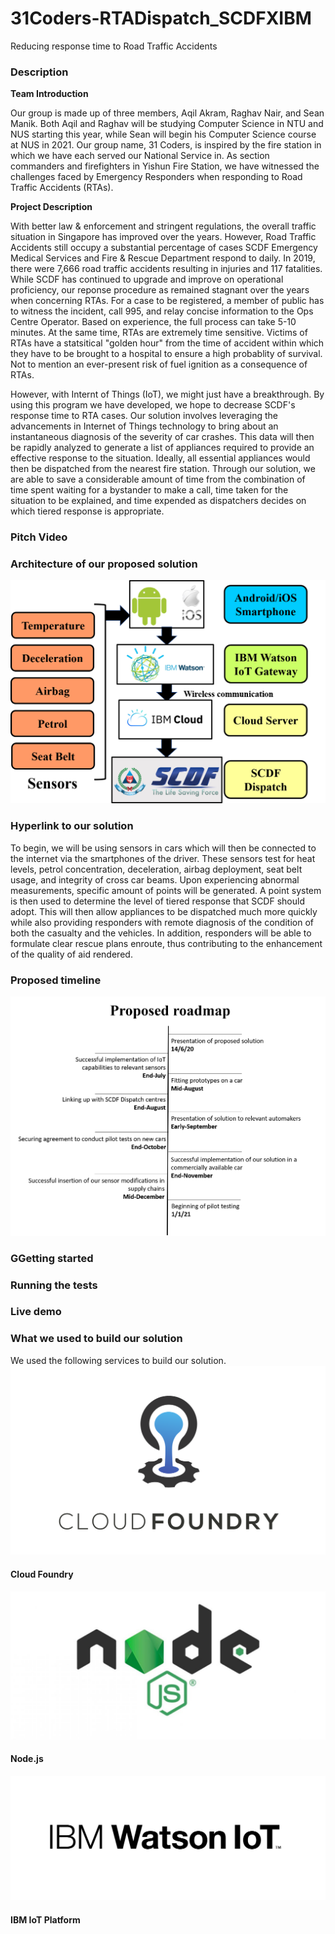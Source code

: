 # 31Coders-RTADispatch_SCDFXIBM
Reducing response time to Road Traffic Accidents 

### Description

**Team Introduction**

Our group is made up of three members, Aqil Akram, Raghav Nair, and Sean Manik. Both Aqil and Raghav will be studying Computer Science in NTU and NUS starting this year, while Sean will begin his Computer Science course at NUS in 2021. Our group name, 31 Coders, is inspired by the fire station in which we have each served our National Service in. As section commanders and firefighters in Yishun Fire Station, we have witnessed the challenges faced by Emergency Responders when responding to Road Traffic Accidents (RTAs). 

**Project Description**

With better law & enforcement and stringent regulations, the overall traffic situation in Singapore has improved over the years. However, Road Traffic Accidents still occupy a substantial percentage of cases SCDF Emergency Medical Services and Fire & Rescue Department respond to daily. In 2019, there were 7,666 road traffic accidents resulting in injuries and 117 fatalities. While SCDF has continued to upgrade and improve on operational proficiency, our reponse procedure as remained stagnant over the years when concerning RTAs. For a case to be registered, a member of public has to witness the incident, call 995, and relay concise information to the Ops Centre Operator. Based on experience, the full process can take 5-10 minutes. At the same time, RTAs are extremely time sensitive. Victims of RTAs have a statsitical "golden hour" from the time of accident within which they have to be brought to a hospital to ensure a high probablity of survival. Not to mention an ever-present risk of fuel ignition as a consequence of RTAs. 

However, with Internt of Things (IoT), we might just have a breakthrough. By using this program we have developed, we hope to decrease SCDF's response time to RTA cases. 
Our solution involves leveraging the advancements in Internet of Things technology to bring about an instantaneous diagnosis of the severity of car crashes. This data will then be rapidly analyzed to generate a list of appliances required to provide an effective response to the situation. Ideally, all essential appliances would then be dispatched from the nearest fire station. Through our solution, we are able to save a considerable amount of time from the combination of time spent waiting for a bystander to make a call, time taken for the situation to be explained, and time expended as dispatchers decides on which tiered response is appropriate. 
### Pitch Video
### Architecture of our proposed solution
![](Images/Architecture%202.png)
### Hyperlink to our solution
To begin, we will be using sensors in cars which will then be connected to the internet via the smartphones of the driver. These sensors test for heat levels, petrol concentration, deceleration, airbag deployment, seat belt usage, and integrity of cross car beams. Upon experiencing abnormal measurements, specific amount of points will be generated. A point system is then used to determine the level of tiered response that SCDF should adopt. This will then allow appliances to be dispatched much more quickly while also providing responders with remote diagnosis of the condition of both the casualty and the vehicles. In addition, responders will be able to formulate clear rescue plans enroute, thus contributing to the enhancement of the quality of aid rendered.
### Proposed timeline
![](Images/Proposed%20roadmap.png)
### GGetting started
### Running the tests
### Live demo
### What we used to build our solution
We used the following services to build our solution.
![](Images/CloudFoundry.png)
#### Cloud Foundry
![](Images/node.js.jpeg)
#### Node.js
![](Images/IBMIoTPlatform.jpeg)
#### IBM IoT Platform

